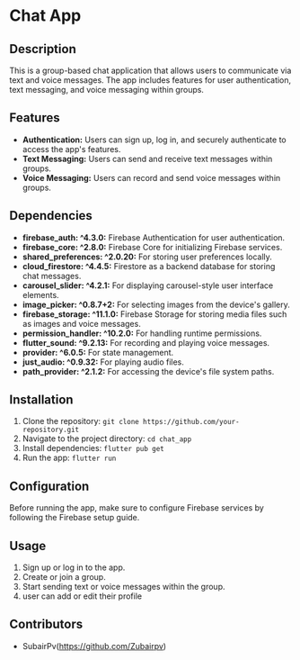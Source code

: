 # Chat App

## Description
This is a group-based chat application that allows users to communicate via text and voice messages. The app includes features for user authentication, text messaging, and voice messaging within groups.

## Features
- **Authentication:** Users can sign up, log in, and securely authenticate to access the app's features.
- **Text Messaging:** Users can send and receive text messages within groups.
- **Voice Messaging:** Users can record and send voice messages within groups.

## Dependencies
- **firebase_auth: ^4.3.0:** Firebase Authentication for user authentication.
- **firebase_core: ^2.8.0:** Firebase Core for initializing Firebase services.
- **shared_preferences: ^2.0.20:** For storing user preferences locally.
- **cloud_firestore: ^4.4.5:** Firestore as a backend database for storing chat messages.
- **carousel_slider: ^4.2.1:** For displaying carousel-style user interface elements.
- **image_picker: ^0.8.7+2:** For selecting images from the device's gallery.
- **firebase_storage: ^11.1.0:** Firebase Storage for storing media files such as images and voice messages.
- **permission_handler: ^10.2.0:** For handling runtime permissions.
- **flutter_sound: ^9.2.13:** For recording and playing voice messages.
- **provider: ^6.0.5:** For state management.
- **just_audio: ^0.9.32:** For playing audio files.
- **path_provider: ^2.1.2:** For accessing the device's file system paths.

## Installation
1. Clone the repository: `git clone https://github.com/your-repository.git`
2. Navigate to the project directory: `cd chat_app`
3. Install dependencies: `flutter pub get`
4. Run the app: `flutter run`

## Configuration
Before running the app, make sure to configure Firebase services by following the Firebase setup guide.

## Usage
1. Sign up or log in to the app.
2. Create or join a group.
3. Start sending text or voice messages within the group.
4. user can add or edit their profile 

## Contributors
- SubairPv(https://github.com/Zubairpv)
